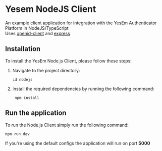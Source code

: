 # Yesem NodeJS Client

An example client application for integration with the YesEm Authenticator Platform in NodeJS/TypeScript \
Uses [openid-client](https://github.com/panva/node-openid-client) and [express](https://github.com/expressjs/express)

## Installation

To install the YesEm Node.js Client, please follow these steps:

1. Navigate to the project directory:

   ```shell
   cd nodejs
   ```

2. Install the required dependencies by running the following command:

   ```shell
    npm install
    ```

## Run the application

To run the Node.js Client simply run the following command:

```shell
npm run dev
```

If you're using the default configs the application will run on port **5000**
